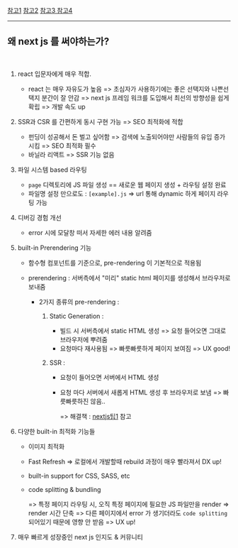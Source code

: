 [참고1](https://www.youtube.com/watch?v=rtgbaKBhdkk)   [참고2](https://www.youtube.com/watch?v=6jWWKczzGM0)   [참고3 ](https://www.youtube.com/watch?v=f1rF9YKm1Ms&t=563s)  [참고4](https://www.youtube.com/watch?v=JW2c-y-MdiA)

<hr>

## 왜 next js 를 써야하는가?

<br>

1. react 입문자에게 매우 적합.

   - react 는 매우 자유도가 높음 => 초심자가 사용하기에는 좋은 선택지와 나쁜선택지 분간이 잘 안감 => next js 프레임 워크를 도입해서 최선의 방향성을 쉽게 확립 => 개발 속도 up

2. SSR과 CSR 를 간편하게 동시 구현 가능 => SEO 최적화에 적합

   - 펀딩이 성공해서 돈 벌고 싶어함 => 검색에 노출되어야만 사람들의 유입 증가시킴 => SEO 최적화 필수
   - 바닐라 리액트 => SSR 기능 없음

3. 파일 시스템 based 라우팅

   - `page` 디렉토리에 JS 파일 생성 == 새로운 웹 페이지 생성 + 라우팅 설정 완료
   - 파일명 설정 만으로도 : `[example].js` => url 통해 dynamic 하게 페이지 라우팅 가능

4. 디버깅 경험 개선

   - error 시에 모달창 떠서 자세한 에러 내용 알려줌

5. built-in Prerendering 기능

   - 함수형 컴포넌트를 기준으로, pre-rendering 이 기본적으로 적용됨

   - prerendering : 서버측에서 "미리" static html 페이지를 생성해서 브라우저로 보내줌

     - 2가지 종류의 pre-rendering :

       1. Static Generation :

          - 빌드 시 서버측에서  static HTML 생성 => 요청 들어오면 그대로 브라우저에 뿌려줌
          - 요청마다 재사용됨 => 빠릇빠릇하게 페이지 보여짐 => UX good!

       2. SSR :

          - 요청이 들어오면 서버에서 HTML 생성

          - 요청 마다 서버에서 새롭게 HTML 생성 후 브라우저로 보냄 => 빠릇빠릇하진 않음.. 

            => 해결책 : [nextjs팁1](nextjs팁1.md) 참고

6. 다양한 built-in 최적화 기능들

   - 이미지 최적화

   - Fast Refresh => 로컬에서 개발할때 rebuild 과정이 매우 빨라져서 DX up!

   - built-in support for CSS, SASS, etc

   - code splitting & bundling

     => 특정 페이지 라우팅 시, 오직 특정 페이지에 필요한 JS 파일만을 render => render 시간 단축 => 다른 페이지에서 error 가 생기더라도 `code splitting` 되어있기 때문에 영향 안 받음 => UX up!

7. 매우 빠르게 성장중인 next js 인지도 & 커뮤니티